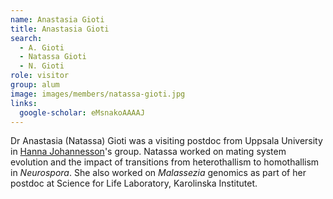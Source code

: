 ```yaml
---
name: Anastasia Gioti
title: Anastasia Gioti
search:
  - A. Gioti
  - Natassa Gioti
  - N. Gioti
role: visitor
group: alum
image: images/members/natassa-gioti.jpg
links:
  google-scholar: eMsnakoAAAAJ
---
```


Dr Anastasia (Natassa) Gioti was a visiting postdoc from Uppsala University in [Hanna Johannesson](https://www.iob.uu.se/research/systematic-biology/johannesson/people/)'s group. Natassa worked on mating system evolution and the impact of transitions from heterothallism to homothallism in _Neurospora_. She also worked on _Malassezia_ genomics as part of her postdoc at Science for Life Laboratory, Karolinska Institutet.
